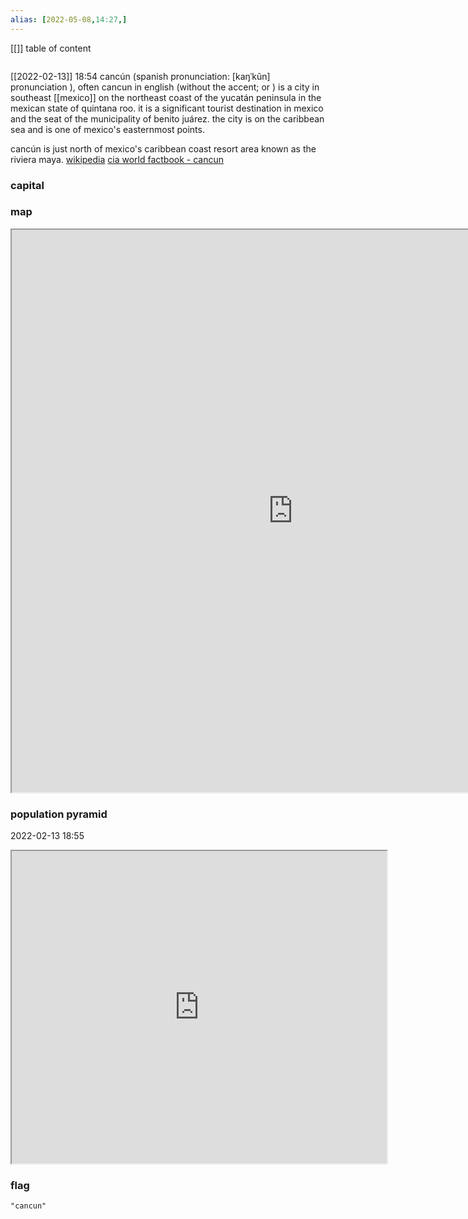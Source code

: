 ```yaml
---
alias: [2022-05-08,14:27,]
---
```

[[]]
table of content
```toc
```
[[2022-02-13]] 18:54
cancún (spanish pronunciation: [kaŋˈkũn] pronunciation ), often cancun in english (without the accent;  or ) is a city in southeast [[mexico]] on the northeast coast of the yucatán peninsula in the mexican state of quintana roo. it is a significant tourist destination in mexico and the seat of the municipality of benito juárez. the city is on the caribbean sea and is one of mexico's easternmost points.

cancún is just north of mexico's caribbean coast resort area known as the riviera maya.
[wikipedia](https://en.wikipedia.org/wiki/canc%c3%ban)
[cia world factbook - cancun](https://www.cia.gov/the-world-factbook/countries/cancun)
### capital

### map
<iframe src="https://duckduckgo.com/?t=ffab&q=cancun&ia=web&iaxm=about" width="900" height="900" ></iframe>

### population pyramid

2022-02-13 18:55

<iframe src="https://www.populationpyramid.net/cancun/2019/" width="600" height="500" ></iframe>

### flag

```query
"cancun"
```
